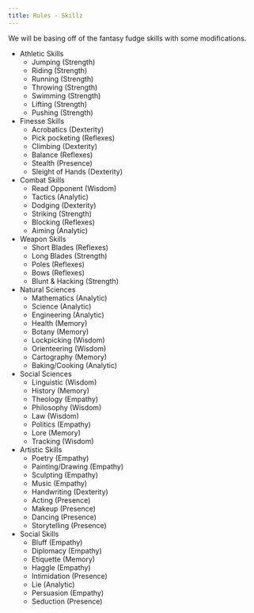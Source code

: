 ```yaml
---
title: Rules - Skillz
---
```


We will be basing off of the fantasy fudge skills with some modifications.

* Athletic Skills
  * Jumping (Strength)
  * Riding (Strength)
  * Running (Strength)
  * Throwing (Strength)
  * Swimming (Strength)
  * Lifting (Strength)
  * Pushing (Strength)
* Finesse Skills
  * Acrobatics (Dexterity)
  * Pick pocketing (Reflexes)
  * Climbing (Dexterity)
  * Balance (Reflexes)
  * Stealth (Presence)
  * Sleight of Hands (Dexterity)
* Combat Skills
  * Read Opponent (Wisdom)
  * Tactics (Analytic)
  * Dodging (Dexterity)
  * Striking (Strength)
  * Blocking (Reflexes)
  * Aiming (Analytic)
* Weapon Skills
  * Short Blades (Reflexes)
  * Long Blades (Strength)
  * Poles (Reflexes)
  * Bows (Reflexes)
  * Blunt & Hacking (Strength)
* Natural Sciences
  * Mathematics (Analytic)
  * Science (Analytic)
  * Engineering (Analytic)
  * Health (Memory)
  * Botany (Memory)
  * Lockpicking (Wisdom)
  * Orienteering (Wisdom)
  * Cartography (Memory)
  * Baking/Cooking (Analytic)
* Social Sciences
  * Linguistic (Wisdom)
  * History (Memory)
  * Theology (Empathy)
  * Philosophy (Wisdom)
  * Law (Wisdom)
  * Politics (Empathy)
  * Lore (Memory)
  * Tracking (Wisdom)
* Artistic Skills
  * Poetry (Empathy)
  * Painting/Drawing (Empathy)
  * Sculpting (Empathy)
  * Music (Empathy)
  * Handwriting (Dexterity)
  * Acting (Presence)
  * Makeup (Presence)
  * Dancing (Presence)
  * Storytelling (Presence)
* Social Skills
  * Bluff (Empathy)
  * Diplomacy (Empathy)
  * Etiquette (Memory)
  * Haggle (Empathy)
  * Intimidation (Presence)
  * Lie (Analytic)
  * Persuasion (Empathy)
  * Seduction (Presence)
